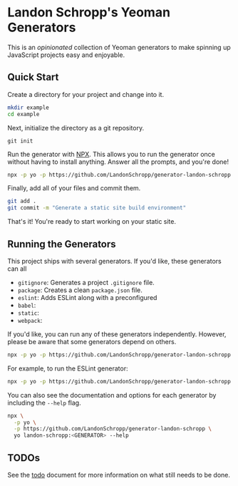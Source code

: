 # Landon Schropp's Yeoman Generators

This is an *opinionated* collection of Yeoman generators to make spinning up JavaScript projects
easy and enjoyable.

## Quick Start

Create a directory for your project and change into it.

``` sh
mkdir example
cd example
```

Next, initialize the directory as a git repository.

```
git init
```

Run the generator with [NPX](https://github.com/zkat/npx). This allows you to run the
generator once without having to install anything. Answer all the prompts, and you're done!

``` sh
npx -p yo -p https://github.com/LandonSchropp/generator-landon-schropp yo landon-schropp:static
```

Finally, add all of your files and commit them.

``` sh
git add .
git commit -m "Generate a static site build environment"
```

That's it! You're ready to start working on your static site.

## Running the Generators

This project ships with several generators. If you'd like, these generators can all

* `gitignore`: Generates a project `.gitignore` file.
* `package`: Creates a clean `package.json` file.
* `eslint`: Adds ESLint along with a preconfigured
* `babel`:
* `static`:
* `webpack`:

If you'd like, you can run any of these generators independently. However, please be aware that some
generators depend on others.

``` sh
npx -p yo -p https://github.com/LandonSchropp/generator-landon-schropp yo landon-schropp:<GENERATOR>
```

For example, to run the ESLint generator:

``` sh
npx -p yo -p https://github.com/LandonSchropp/generator-landon-schropp yo landon-schropp:eslint
```

You can also see the documentation and options for each generator by including the `--help` flag.

``` sh
npx \
  -p yo \
  -p https://github.com/LandonSchropp/generator-landon-schropp \
  yo landon-schropp:<GENERATOR> --help
```

## TODOs

See the [todo](/todo.md) document for more information on what still needs to be done.

